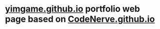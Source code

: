 # [yimgame.github.io](https://github.com/yimgame/yimgame.github.io) portfolio web page based on [CodeNerve.github.io](https://github.com/CodeNerve/CodeNerve.github.io?ref=hackernoon.com)

